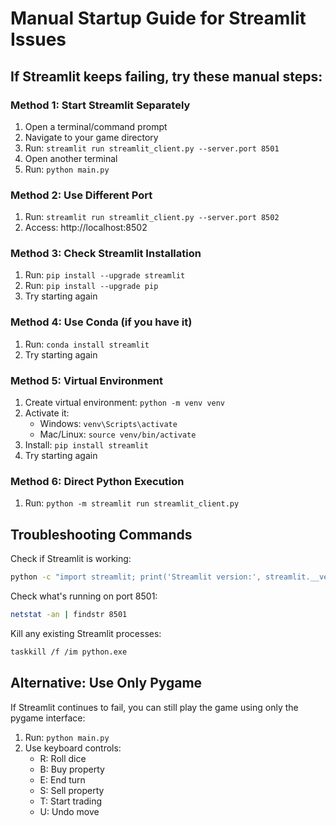 # Manual Startup Guide for Streamlit Issues

## If Streamlit keeps failing, try these manual steps:

### Method 1: Start Streamlit Separately
1. Open a terminal/command prompt
2. Navigate to your game directory
3. Run: `streamlit run streamlit_client.py --server.port 8501`
4. Open another terminal
5. Run: `python main.py`

### Method 2: Use Different Port
1. Run: `streamlit run streamlit_client.py --server.port 8502`
2. Access: http://localhost:8502

### Method 3: Check Streamlit Installation
1. Run: `pip install --upgrade streamlit`
2. Run: `pip install --upgrade pip`
3. Try starting again

### Method 4: Use Conda (if you have it)
1. Run: `conda install streamlit`
2. Try starting again

### Method 5: Virtual Environment
1. Create virtual environment: `python -m venv venv`
2. Activate it:
   - Windows: `venv\Scripts\activate`
   - Mac/Linux: `source venv/bin/activate`
3. Install: `pip install streamlit`
4. Try starting again

### Method 6: Direct Python Execution
1. Run: `python -m streamlit run streamlit_client.py`

## Troubleshooting Commands

Check if Streamlit is working:
```bash
python -c "import streamlit; print('Streamlit version:', streamlit.__version__)"
```

Check what's running on port 8501:
```bash
netstat -an | findstr 8501
```

Kill any existing Streamlit processes:
```bash
taskkill /f /im python.exe
```

## Alternative: Use Only Pygame
If Streamlit continues to fail, you can still play the game using only the pygame interface:
1. Run: `python main.py`
2. Use keyboard controls:
   - R: Roll dice
   - B: Buy property
   - E: End turn
   - S: Sell property
   - T: Start trading
   - U: Undo move
